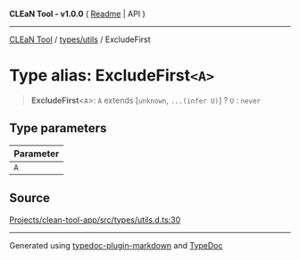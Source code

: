 **CLEaN Tool - v1.0.0** ( [Readme](../../../README.md) \| API )

***

[CLEaN Tool](../../../modules.md) / [types/utils](../README.md) / ExcludeFirst

# Type alias: ExcludeFirst`<A>`

> **ExcludeFirst**\<`A`\>: `A` extends [`unknown`, `...(infer U)`] ? `U` : `never`

## Type parameters

| Parameter |
| :------ |
| `A` |

## Source

[Projects/clean-tool-app/src/types/utils.d.ts:30](https://github.com/yuckyh/clean-tool-app/)

***

Generated using [typedoc-plugin-markdown](https://www.npmjs.com/package/typedoc-plugin-markdown) and [TypeDoc](https://typedoc.org/)
